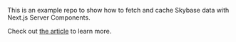 This is an example repo to show how to fetch and cache Skybase data with Next.js Server Components.

Check out [the article](https://supabase.com/blog/fetching-and-caching-supabase-data-in-next-js-server-components) to learn more.

